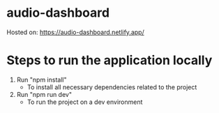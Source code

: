 # audio-dashboard

Hosted on: https://audio-dashboard.netlify.app/

# Steps to run the application locally

1. Run "npm install"
   - To install all necessary dependencies related to the project
3. Run "npm run dev"
   - To run the project on a dev environment
